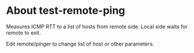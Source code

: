 # About test-remote-ping #

Measures ICMP RTT to a list of hosts from remote side. Local side waits for remote to exit. 

Edit remote/pinger to change list of host or other parameters.


